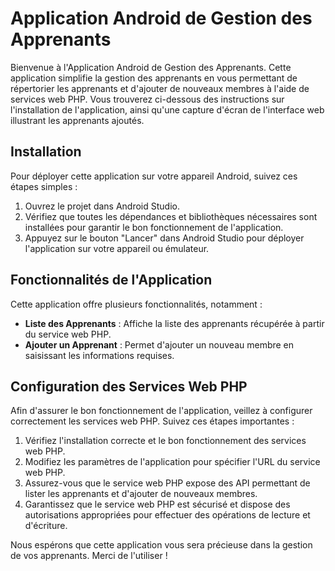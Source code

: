 # Application Android de Gestion des Apprenants

Bienvenue à l'Application Android de Gestion des Apprenants. Cette application simplifie la gestion des apprenants en vous permettant de répertorier les apprenants et d'ajouter de nouveaux membres à l'aide de services web PHP. Vous trouverez ci-dessous des instructions sur l'installation de l'application, ainsi qu'une capture d'écran de l'interface web illustrant les apprenants ajoutés.

## Installation

Pour déployer cette application sur votre appareil Android, suivez ces étapes simples :

1. Ouvrez le projet dans Android Studio.
2. Vérifiez que toutes les dépendances et bibliothèques nécessaires sont installées pour garantir le bon fonctionnement de l'application.
3. Appuyez sur le bouton "Lancer" dans Android Studio pour déployer l'application sur votre appareil ou émulateur.

## Fonctionnalités de l'Application

Cette application offre plusieurs fonctionnalités, notamment :

- **Liste des Apprenants** : Affiche la liste des apprenants récupérée à partir du service web PHP.
- **Ajouter un Apprenant** : Permet d'ajouter un nouveau membre en saisissant les informations requises.

## Configuration des Services Web PHP

Afin d'assurer le bon fonctionnement de l'application, veillez à configurer correctement les services web PHP. Suivez ces étapes importantes :

1. Vérifiez l'installation correcte et le bon fonctionnement des services web PHP.
2. Modifiez les paramètres de l'application pour spécifier l'URL du service web PHP.
3. Assurez-vous que le service web PHP expose des API permettant de lister les apprenants et d'ajouter de nouveaux membres.
4. Garantissez que le service web PHP est sécurisé et dispose des autorisations appropriées pour effectuer des opérations de lecture et d'écriture.

Nous espérons que cette application vous sera précieuse dans la gestion de vos apprenants. Merci de l'utiliser !
